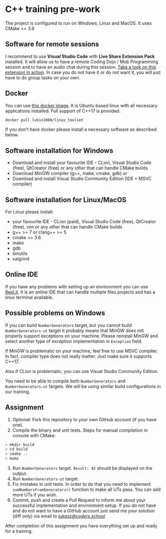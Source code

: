 # C++ training pre-work

The project is configured to run on Windows, Linux and MacOS. It uses CMake >= 3.6

## Software for remote sessions

I recommend to use **Visual Studio Code** with **Live Share Extension Pack** installed. It will allow us to have a remote Coding Dojo / Mob Programming session and to have an audio chat during this session. [Take a look on this extension in action](https://visualstudio.microsoft.com/pl/services/live-share/). In case you do not have it or do not want it, you will just have to do group tasks on your own.

## Docker 

You can use [this docker image](https://hub.docker.com/r/lukin1000/linux_toolset). It is Ubuntu based linux with all necessary applications installed. Full support of C++17 is provided.

```bash
docker pull lukin1000/linux_toolset
```

If you don't have docker please install a necessary software as described below.

## Software installation for Windows

- Download and install your favourite IDE - CLion, Visual Studio Code (free), QtCreator (free) or any other that can handle CMake builds
- Download MinGW compiler (g++, make, cmake, gdb)
or 
- Download and install Visual Studio Community Edition (IDE + MSVC compiler)

## Software installation for Linux/MacOS

For Linux please install:
- your favourite IDE - CLion (paid), Visual Studio Code (free), QtCreator (free), vim or any other that can handle CMake builds
- g++ >= 7 or clang++ >= 5
- cmake >= 3.6
- make
- gdb
- binutils
- valgrind

## Online IDE

If you have any problems with setting up an environment you can use [Repl.it](https://repl.it). It is an online IDE that can handle multiple files projects and has a linux terminal available.

## Possible problems on Windows

If you can build `NumberGenerators` target, but you cannot build `NumberGenerators-ut` target it probably means that MinGW does not properly support exceptions on your machine. Please reinstall MinGW and select another type of exception implementation in `Exception` field.

If MinGW is problematic on your machine, feel free to use MSVC compiler. In fact, compiler type does not really matter. Just make sure it supports C++17.

Also if CLion is problematic, you can use Visual Studio Community Edition.

You need to be able to compile both `NumberGenerators` and `NumberGenerators-ut` targets. We will be using similar build configurations in our training.

## Assignment

1. Optional: Fork this repository to your own GitHub account (if you have one).
2. Compile the binary and unit tests. Steps for manual compilation in console with CMake:

  ```bash
  > mkdir build
  > cd build
  > cmake ..
  > make
  ```

3. Run `NumberGenerators` target. `Result: 42` should be displayed on the output.
4. Run `NumberGenerators-ut` target.
5. Fix mistakes in unit tests. In order to do that you need to implement `sumNumbersFromGenerators()` function to make all UTs pass. You can add more UTs if you wish.
6. Commit, push and create a Pull Request to inform me about your successful implementation and environment setup. If you do not have and do not want to have a GitHub account just send me your solution (diff only) via email to *lukasz@coders.school*

After completion of this assignment you have everything set up and ready for a training.
